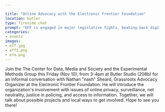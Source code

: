 ```yaml
---

title: "Online Advocacy with the Electronic Frontier Foundation"
location: butler
type: fireside chat
prompt: "EFF is engaged in major legislative fights, beating back digital censorship bills disguised as intellectual property proposals, opposing attempts to force companies to spy on users, championing reform bills that rein in government surveillance, and much more."
categories:
- events
images:
- eff.jpg
- eff2.png
- efa.png
---
```


Join the The Center for Data, Media and Society and the Experimental Methods
Group this Friday (Nov 10), from 3-4pm at Butler Studio (208b) for an informal
conversation with Nathan "nash" Sheard, Grassroots Advocacy Organizer at the
Electronic Frontier Foundation. He will introduce the organization's
involvement with issues of online privacy, surveillance, net neutrality,
justice in policing, and access to information. Together, we will talk about
possible projects and local ways to get involved. Hope to see you there!
